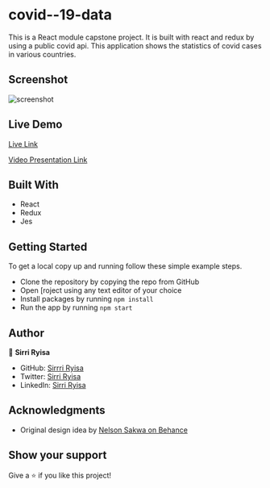 # covid--19-data

This is a React module capstone project. It is built with react and redux by using a public covid api.
This application shows the statistics of covid cases in various countries.
## Screenshot

![screenshot](https://user-images.githubusercontent.com/38283436/159509800-f54c6d0c-5a1a-4126-8148-c0420d317c64.png)

## Live Demo

[Live Link](https://covid-19-api-data.herokuapp.com/)

[Video Presentation Link](https://www.loom.com/share/ff960555d6474dff94ae12c37fc34e7c)

## Built With

- React
- Redux
- Jes

## Getting Started

To get a local copy up and running follow these simple example steps.

- Clone the repository by copying the repo from GitHub
- Open [roject using any text editor of your choice
- Install packages by running `npm install`
- Run the app by running `npm start`

## Author

👤 **Sirri Ryisa**

- GitHub: [Sirrri Ryisa](https://github.com/SirriRyisa)
- Twitter: [Sirri Ryisa](https://twitter.com/n_ryisa)
- LinkedIn: [Sirri Ryisa](https://www.linkedin.com/in/sirri-ngwa-ryisa/)

## Acknowledgments

- Original design idea by [Nelson Sakwa on Behance](https://www.behance.net/sakwadesignstudio)

## Show your support

Give a ⭐ if you like this project!
